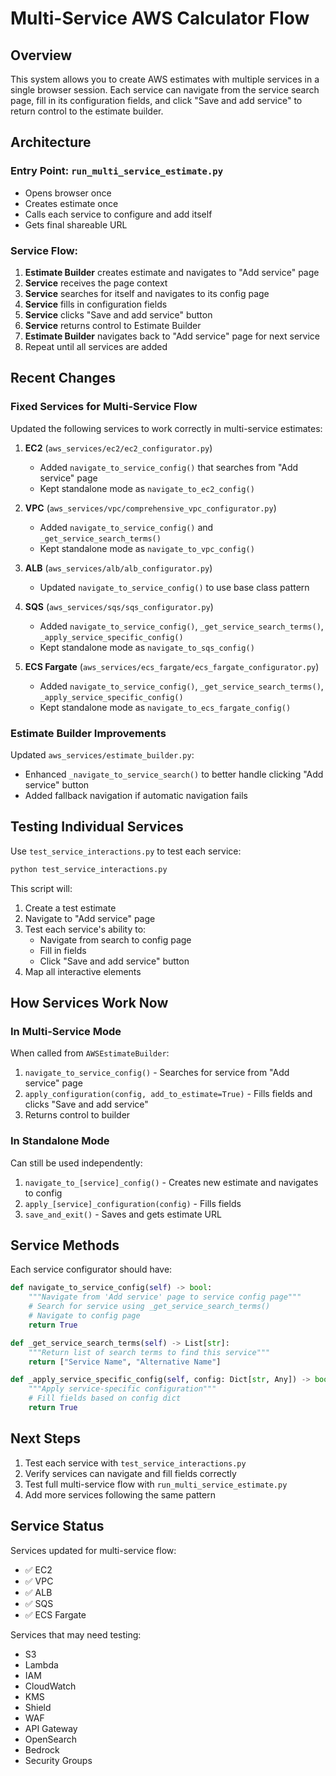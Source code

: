# Multi-Service AWS Calculator Flow

## Overview

This system allows you to create AWS estimates with multiple services in a single browser session. Each service can navigate from the service search page, fill in its configuration fields, and click "Save and add service" to return control to the estimate builder.

## Architecture

### Entry Point: `run_multi_service_estimate.py`
- Opens browser once
- Creates estimate once  
- Calls each service to configure and add itself
- Gets final shareable URL

### Service Flow:
1. **Estimate Builder** creates estimate and navigates to "Add service" page
2. **Service** receives the page context
3. **Service** searches for itself and navigates to its config page
4. **Service** fills in configuration fields
5. **Service** clicks "Save and add service" button
6. **Service** returns control to Estimate Builder
7. **Estimate Builder** navigates back to "Add service" page for next service
8. Repeat until all services are added

## Recent Changes

### Fixed Services for Multi-Service Flow
Updated the following services to work correctly in multi-service estimates:

1. **EC2** (`aws_services/ec2/ec2_configurator.py`)
   - Added `navigate_to_service_config()` that searches from "Add service" page
   - Kept standalone mode as `navigate_to_ec2_config()`

2. **VPC** (`aws_services/vpc/comprehensive_vpc_configurator.py`)
   - Added `navigate_to_service_config()` and `_get_service_search_terms()`
   - Kept standalone mode as `navigate_to_vpc_config()`

3. **ALB** (`aws_services/alb/alb_configurator.py`)
   - Updated `navigate_to_service_config()` to use base class pattern

4. **SQS** (`aws_services/sqs/sqs_configurator.py`)
   - Added `navigate_to_service_config()`, `_get_service_search_terms()`, `_apply_service_specific_config()`
   - Kept standalone mode as `navigate_to_sqs_config()`

5. **ECS Fargate** (`aws_services/ecs_fargate/ecs_fargate_configurator.py`)
   - Added `navigate_to_service_config()`, `_get_service_search_terms()`, `_apply_service_specific_config()`
   - Kept standalone mode as `navigate_to_ecs_fargate_config()`

### Estimate Builder Improvements
Updated `aws_services/estimate_builder.py`:
- Enhanced `_navigate_to_service_search()` to better handle clicking "Add service" button
- Added fallback navigation if automatic navigation fails

## Testing Individual Services

Use `test_service_interactions.py` to test each service:

```bash
python test_service_interactions.py
```

This script will:
1. Create a test estimate
2. Navigate to "Add service" page
3. Test each service's ability to:
   - Navigate from search to config page
   - Fill in fields
   - Click "Save and add service" button
4. Map all interactive elements

## How Services Work Now

### In Multi-Service Mode
When called from `AWSEstimateBuilder`:
1. `navigate_to_service_config()` - Searches for service from "Add service" page
2. `apply_configuration(config, add_to_estimate=True)` - Fills fields and clicks "Save and add service"
3. Returns control to builder

### In Standalone Mode  
Can still be used independently:
1. `navigate_to_[service]_config()` - Creates new estimate and navigates to config
2. `apply_[service]_configuration(config)` - Fills fields
3. `save_and_exit()` - Saves and gets estimate URL

## Service Methods

Each service configurator should have:

```python
def navigate_to_service_config(self) -> bool:
    """Navigate from 'Add service' page to service config page"""
    # Search for service using _get_service_search_terms()
    # Navigate to config page
    return True

def _get_service_search_terms(self) -> List[str]:
    """Return list of search terms to find this service"""
    return ["Service Name", "Alternative Name"]

def _apply_service_specific_config(self, config: Dict[str, Any]) -> bool:
    """Apply service-specific configuration"""
    # Fill fields based on config dict
    return True
```

## Next Steps

1. Test each service with `test_service_interactions.py`
2. Verify services can navigate and fill fields correctly
3. Test full multi-service flow with `run_multi_service_estimate.py`
4. Add more services following the same pattern

## Service Status

Services updated for multi-service flow:
- ✅ EC2
- ✅ VPC  
- ✅ ALB
- ✅ SQS
- ✅ ECS Fargate

Services that may need testing:
- S3
- Lambda
- IAM
- CloudWatch
- KMS
- Shield
- WAF
- API Gateway
- OpenSearch
- Bedrock
- Security Groups


